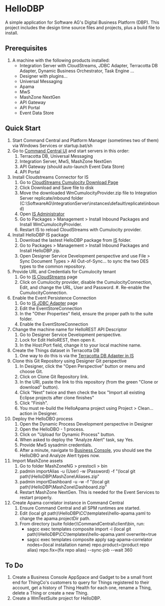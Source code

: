 # HelloDBP
A simple application for Software AG's Digital Business Platform (DBP). This project includes the design time source files and projects, plus a build file to install.

## Prerequisites
1. A machine with the following products installed:
    - Integration Server with CloudStreams, JDBC Adapter, Terracotta DB Adapter, Dynamic Business Orchestrator, Task Engine ...
    - Designer with plugins...
    - Universal Messaging
    - Apama
    - MwS
    - MashZone NextGen
    - API Gateway
    - API Portal
    - Event Data Store
  
## Quick Start
1. Start Command Central and Platform Manager (sometimes two of them) via Windows Services or startup.bat/sh
1. Go to [Command Central UI](https://localhost:8091/cce/web/#environment:ALL/t/0) and start servers in this order:
    1. Terracotta DB, Universal Messaging
    1. Integration Server, MwS, MashZone NextGen
    1. API Gateway (should auto-launch Event Data Store)
    1. API Portal
1. Install Cloudstreams Connector for IS
    1. Go to [CloudStreams Cumulocity Download Page](http://techcommunity.softwareag.com/ecosystem/communities/public/webmethods/products/cloudstreams/downloads/Cumulocity/index.html)
    1. Click Download and Save file to disk
    1. Move the downloaded WmCumulocityProvider.zip file to Integration Server replicate/inbound folder (C:\SoftwareAG\IntegrationServer\instances\default\replicate\inbound)
    1. Open [IS Administrator](http://localhost:5555)
    1. Go to Packages > Management > Install Inbound Packages and Install WmCumulocityProvider.
    1. Restart IS to reload CloudStreams with Cumulocity provider.
1. Install HelloDBP IS package
    1. Download the lastest HelloDBP package from [IS](IS) folder.
    1. Go to Packages > Management > Install Inbound Packages and Install HelloDBP.zip.
    1. Open Designer Service Development perspective and use File > Sync Document Types > All Out-of-Sync... to sync the two DES types to the common repository.
1. Provide URL and Credentials for Cumulocity tenant
    1. Go to [IS CloudStreams](http://localhost:5555/WmCloudStreams/) page
    1. Click on Cumulocity provider, disable the CumulocityConnection, Edit, and change the URL, User and Password.
    #. Re-enable the CumulocityConnection.
1. Enable the Event Persistence Connection
    1. Go to [IS JDBC Adapter](http://localhost:5555/WmRoot/adapter-index.dsp?url=%2FWmART%2FListResources.dsp%3FadapterTypeName%3DJDBCAdapter%26dspName%3D.LISTRESOURCES&adapter=JDBCAdapter&text=webMethods+Adapter+for+JDBC&help=true) page
    1. Edit the EventStoreConnection
    1. In the "Other Properties" field, ensure the proper path to the suite folder.
    1. Enable the EventStoreConnection
1. Change the machine name for HelloREST API Descriptor
    1. Go to Designer Service Development perspective.
    1. Lock for Edit HelloREST, then open it.
    1. In the Host:Port field, change it to your local machine name.
1. Create the Things dataset in Terracotta DB
    1. One way to do this is via the [Terracotta DB Adapter in IS](http://localhost:5555/WmRoot/adapter-index.dsp?url=%2FWmART%2FListResources.dsp%3FadapterTypeName%3Dcom.wm.adapter.wmtcdb.TCDBAdapter%26dspName%3D.LISTRESOURCES&adapter=com.wm.adapter.wmtcdb.TCDBAdapter&text=webMethods+Adapter+for+Terracotta+DB&help=true)
1. Clone this Git Repository using Designer Git perspective
    1. In Designer, click the "Open Perspective" button or menu and choose Git.
    1. Click on Clone Git Repository link.
    1. In the URI, paste the link to this repository (from the green "Clone or download" button).
    1. Click "Next" twice and then check the box "Import all existing Eclipse projects after clone finishes"
    1. Click "Finish".
    1. You must re-build the HelloApama project using Project > Clean... action in Designer.
1. Deploy the HelloDBO process
    1. Open the Dynamic Process Development perspective in Designer
    1. Open the HelloDBO - 1 process.
    1. Click on "Upload for Dynamic Process" button.
    1. When asked to deploy the "Analyze Alert" task, say Yes.
    1. Provide MwS sysadmin credentials.
    1. After a minute, navigate to [Business Console](http://localhost:8585/business.console#/), you should see the HelloDBO and Analyze Alert types now.
1. Import MashZone assets
    1. Go to folder MashZoneNG > prestocli > bin
    1. padmin importAlias -u (User) -w (Password) -f "(local git path)\HelloDBP\MashZone\Aliases.zip"
    1. padmin importDashboard -u <User> -w <Password> -f "(local git path)\HelloDBP\MashZone\Dashboard.zip"
    1. Restart MashZone NextGen. This is needed for the Event Services to restart properly.
1. Create Apama correlator instance in Command Central
    1. Ensure Command Central and all SPM runtimes are started.
    1. Edit (local git path)\HelloDBP\CC\templates\hello-apama.yaml to change the apama.projectDir path.
    1. From directory (suite folder)\CommandCentral\client\bin, run:
        - sagcc exec templates composite import -i (local git path)\HelloDBP\CC\templates\hello-apama.yaml overwrite=true
        - sagcc exec templates composite apply sag-apama-correlator nodes=(local installation name) repo.product=(product repo alias) repo.fix=(fix repo alias) --sync-job --wait 360

## To Do
1. Create a Business Console AppSpace and Gadget to be a small front end for ThingCo's customers to query for Things registered to their account, get a history of Thing Health for each one, rename a Thing, delete a Thing or create a new Thing.
1. Create a WmTestSuite project for HelloDBP.
